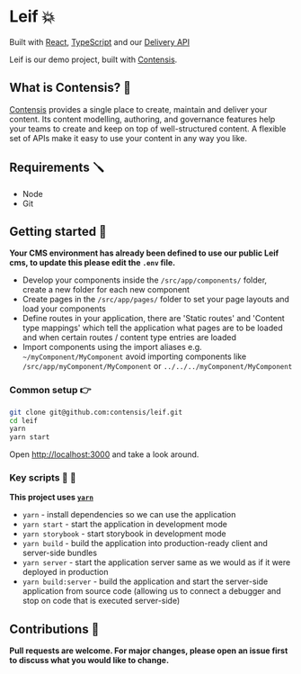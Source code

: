 # Leif 💥

Built with [React](https://reactjs.org/), [TypeScript](https://www.typescriptlang.org/) and our [Delivery API](https://www.npmjs.com/package/contensis-delivery-api)

Leif is our demo project, built with [Contensis](https://contensis.com).

## What is Contensis? 🤔

[Contensis](contensis.com) provides a single place to create, maintain and deliver your content. Its content modelling, authoring, and governance features help your teams to create and keep on top of well-structured content. A flexible set of APIs make it easy to use your content in any way you like.

## Requirements 🪛 

- Node
- Git

## Getting started 🏁

**Your CMS environment has already been defined to use our public Leif cms, to update this please edit the `.env` file.**

- Develop your components inside the `/src/app/components/` folder, create a new folder for each new component
- Create pages in the `/src/app/pages/` folder to set your page layouts and load your components
- Define routes in your application, there are 'Static routes' and 'Content type mappings' which tell the application what pages are to be loaded and when certain routes / content type entries are loaded
- Import components using the import aliases e.g. `~/myComponent/MyComponent` avoid importing components like `/src/app/myComponent/MyComponent` or `../../../myComponent/MyComponent`

### Common setup 👉

```bash
git clone git@github.com:contensis/leif.git
cd leif
yarn
yarn start
```

Open [http://localhost:3000](http://localhost:3000) and take a look around.

### Key scripts 🚦 📃

**This project uses [`yarn`](https://yarnpkg.com/)**

- `yarn` - install dependencies so we can use the application
- `yarn start` - start the application in development mode
- `yarn storybook` - start storybook in development mode
- `yarn build` - build the application into production-ready client and server-side bundles
- `yarn server` - start the application server same as we would as if it were deployed in production
- `yarn build:server` - build the application and start the server-side application from source code (allowing us to connect a debugger and stop on code that is executed server-side)

## Contributions 🤝

**Pull requests are welcome. For major changes, please open an issue first to discuss what you would like to change.**
